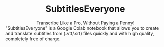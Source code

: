 <div align="center">

<h1>SubtitlesEveryone</h1>
Transcribe Like a Pro, Without Paying a Penny!<br>
</div>
"SubtitlesEveryone" is a Google Colab notebook that allows you to create and translate subtitles from (.vtt/.srt) files quickly and with high quality, completely free of charge.
